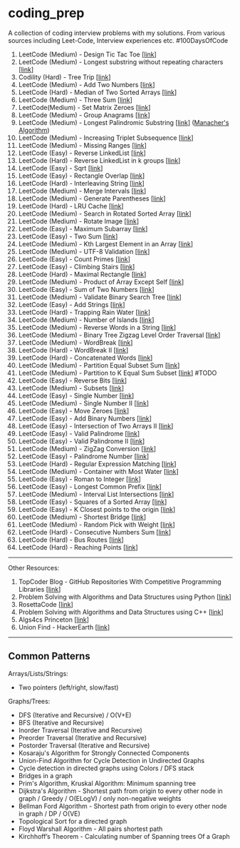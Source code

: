 # coding_prep
A collection of coding interview problems with my solutions. From various sources including Leet-Code, Interview experiences etc.
#100DaysOfCode

1. LeetCode (Medium) - Design Tic Tac Toe [[link](https://leetcode.com/problems/design-tic-tac-toe/)]
2. LeetCode (Medium) - Longest substring without repeating characters [[link](https://leetcode.com/problems/longest-substring-without-repeating-characters/)]
3. Codility (Hard) - Tree Trip [[link](https://app.codility.com/programmers/task/tree_trip/)]
4. LeetCode (Medium) - Add Two Numbers [[link](https://leetcode.com/problems/add-two-numbers/)]
5. LeetCode (Hard) - Median of Two Sorted Arrays [[link](https://leetcode.com/problems/median-of-two-sorted-arrays/)]
6. LeetCode (Medium) - Three Sum [[link](https://leetcode.com/problems/3sum)]   
7. LeetCode(Medium) - Set Matrix Zeroes [[link](https://leetcode.com/problems/set-matrix-zeroes/)]
8. LeetCode (Medium) - Group Anagrams [[link](https://leetcode.com/problems/group-anagrams/)]
9. LeetCode (Medium) - Longest Palindromic Substring [[link](https://leetcode.com/problems/longest-palindromic-substring/)] ([Manacher's Algorithm](https://www.geeksforgeeks.org/manachers-algorithm-linear-time-longest-palindromic-substring-part-1/))
10. LeetCode (Medium) - Increasing Triplet Subsequence [[link](https://leetcode.com/problems/increasing-triplet-subsequence/)]
11. LeetCode (Medium) - Missing Ranges [[link](https://leetcode.com/problems/missing-ranges/)]
12. LeetCode (Easy) - Reverse LinkedList [[link](https://leetcode.com/problems/reverse-linked-list/)]
13. LeetCode (Hard) - Reverse LinkedList in k groups [[link](https://leetcode.com/problems/reverse-nodes-in-k-group/submissions/)]
14. LeetCode (Easy) - Sqrt [[link](https://leetcode.com/problems/sqrtx/)]
15. LeetCode (Easy) - Rectangle Overlap [[link](https://leetcode.com/problems/rectangle-overlap/)]
16. LeetCode (Hard) - Interleaving String [[link](https://leetcode.com/problems/interleaving-string/)]
17. LeetCode (Medium) - Merge Intervals [[link](https://leetcode.com/problems/merge-intervals/)]
18. LeetCode (Medium) - Generate Parentheses [[link](https://leetcode.com/problems/generate-parentheses/)]
19. LeetCode (Hard) - LRU Cache [[link](https://leetcode.com/problems/lru-cache/)]
20. LeetCode (Medium) - Search in Rotated Sorted Array [[link](https://leetcode.com/problems/search-in-rotated-sorted-array/)]
21. LeetCode (Medium) - Rotate Image [[link](https://leetcode.com/problems/rotate-image/)]
22. LeetCode (Easy) - Maximum Subarray [[link](https://leetcode.com/problems/maximum-subarray/)]
23. LeetCode (Easy) - Two Sum [[link](https://leetcode.com/problems/two-sum/)]
24. LeetCode (Medium) - Kth Largest Element in an Array [[link](https://leetcode.com/problems/kth-largest-element-in-an-array/)]
25. LeetCode (Medium) - UTF-8 Validation [[link](https://leetcode.com/problems/utf-8-validation/)]
26. LeetCode (Easy) - Count Primes [[link](https://leetcode.com/problems/count-primes/)]
27. LeetCode (Easy) - Climbing Stairs [[link](https://leetcode.com/problems/climbing-stairs/)]
28. LeetCode (Hard) - Maximal Rectangle [[link](https://leetcode.com/problems/maximal-rectangle/)]
29. LeetCode (Medium) - Product of Array Except Self [[link](https://leetcode.com/problems/product-of-array-except-self/)]
30. LeetCode (Easy) - Sum of Two Numbers [[link](https://leetcode.com/problems/sum-of-two-integers/)]
31. LeetCode (Medium) - Validate Binary Search Tree [[link](https://leetcode.com/problems/validate-binary-search-tree/)]
32. LeetCode (Easy) - Add Strings [[link](https://leetcode.com/problems/add-strings/)]
33. LeetCode (Hard) - Trapping Rain Water [[link](https://leetcode.com/problems/trapping-rain-water/)]
34. LeetCode (Medium) - Number of Islands [[link](https://leetcode.com/problems/number-of-islands/)]
35. LeetCode (Medium) - Reverse Words in a String [[link](https://leetcode.com/problems/reverse-words-in-a-string/)]
36. LeetCode (Medium) - Binary Tree Zigzag Level Order Traversal [[link](https://leetcode.com/problems/binary-tree-zigzag-level-order-traversal/)]
37. LeetCode (Medium) - WordBreak [[link](https://leetcode.com/problems/word-break/)]
38. LeetCode (Hard) - WordBreak II [[link](https://leetcode.com/problems/word-break-ii/)]
39. LeetCode (Hard) - Concatenated Words [[link](https://leetcode.com/problems/concatenated-words/)]
40. LeetCode (Medium) - Partition Equal Subset Sum [[link](https://leetcode.com/problems/partition-equal-subset-sum/)]
41. LeetCode (Medium) - Partition to K Equal Sum Subset [[link](https://leetcode.com/problems/partition-to-k-equal-sum-subsets/)] #TODO
42. LeetCode (Easy) - Reverse Bits [[link](https://leetcode.com/problems/reverse-bits/)]
43. LeetCode (Medium) - Subsets [[link](https://leetcode.com/problems/subsets/)]
44. LeetCode (Easy) - Single Number [[link](https://leetcode.com/problems/single-number/)]
45. LeetCode (Medium) - Single Number II [[link](https://leetcode.com/problems/single-number-ii/)]
46. LeetCode (Easy) - Move Zeroes [[link](https://leetcode.com/problems/move-zeroes/)]
47. LeetCode (Easy) - Add Binary Numbers [[link](https://leetcode.com/problems/add-binary/)]
48. LeetCode (Easy) - Intersection of Two Arrays II [[link](https://leetcode.com/problems/intersection-of-two-arrays-ii/)]
49. LeetCode (Easy) - Valid Palindrome [[link](https://leetcode.com/problems/valid-palindrome/)]
50. LeetCode (Easy) - Valid Palindrome II [[link](https://leetcode.com/problems/valid-palindrome-ii/)]
51. LeetCode (Medium) - ZigZag Conversion [[link](https://leetcode.com/problems/zigzag-conversion/)]
52. LeetCode (Easy) - Palindrome Number [[link](https://leetcode.com/problems/palindrome-number/)]
53. LeetCode (Hard) - Regular Expression Matching [[link](https://leetcode.com/problems/regular-expression-matching/)]
54. LeetCode (Medium) - Container with Most Water [[link](https://leetcode.com/problems/container-with-most-water/)]
55. LeetCode (Easy) - Roman to Integer [[link](https://leetcode.com/problems/roman-to-integer/)]
56. LeetCode (Easy) - Longest Common Prefix [[link](https://leetcode.com/problems/longest-common-prefix/)] 
57. LeetCode (Medium) - Interval List Intersections [[link](https://leetcode.com/problems/interval-list-intersections/)]
58. LeetCode (Easy) - Squares of a Sorted Array [[link](https://leetcode.com/problems/squares-of-a-sorted-array/)]
59. LeetCode (Easy) - K Closest points to the origin [[link](https://leetcode.com/problems/k-closest-points-to-origin/)]
60. LeetCode (Medium) - Shortest Bridge [[link](https://leetcode.com/problems/shortest-bridge/)]
61. LeetCode (Medium) - Random Pick with Weight [[link](https://leetcode.com/problems/random-pick-with-weight/)]
62. LeetCode (Hard) - Consecutive Numbers Sum [[link](https://leetcode.com/problems/consecutive-numbers-sum/)]
63. LeetCode (Hard) - Bus Routes [[link](https://leetcode.com/problems/bus-routes/)]
64. LeetCode (Hard) - Reaching Points [[link](https://leetcode.com/problems/reaching-points/)]

---

Other Resources:

1. TopCoder Blog - GitHub Repositories With Competitive Programming Libraries [[link](https://www.topcoder.com/blog/github-repositories-with-competitive-programming-libraries/)]
2. Problem Solving with Algorithms and Data Structures using Python [[link](http://interactivepython.org/runestone/static/pythonds/index.html)]
3. RosettaCode [[link](https://rosettacode.org/wiki/Category:Programming_Tasks)]
4. Problem Solving with Algorithms and Data Structures using C++ [[link](https://runestone.academy/runestone/static/cppds/index.html)]
5. Algs4cs Princeton [[link](https://algs4.cs.princeton.edu/lectures/)]
6. Union Find - HackerEarth [[link](https://www.hackerearth.com/practice/notes/disjoint-set-union-union-find/)]

---

## Common Patterns

Arrays/Lists/Strings:

- Two pointers (left/right, slow/fast)

Graphs/Trees:

- DFS (Iterative and Recursive) / O(V+E)
- BFS (Iterative and Recursive)
- Inorder Traversal (Iterative and Recursive)
- Preorder Traversal (Iterative and Recursive)
- Postorder Traversal (Iterative and Recursive)
- Kosaraju's Algorithm for Strongly Connected Components
- Union-Find Algorithm for Cycle Detection in Undirected Graphs
- Cycle detection in directed graphs using Colors / DFS stack
- Bridges in a graph
- Prim's Algorithm, Kruskal Algorithm: Minimum spanning tree
- Dijkstra's Algorithm - Shortest path from origin to every other node in graph / Greedy / O(ELogV) / only non-negative weights
- Bellman Ford Algorithm - Shortest path from origin to every other node in graph / DP / O(VE)
- Topological Sort for a directed graph
- Floyd Warshall Algorithm - All pairs shortest path
- Kirchhoff’s Theorem - Calculating number of Spanning trees Of a Graph